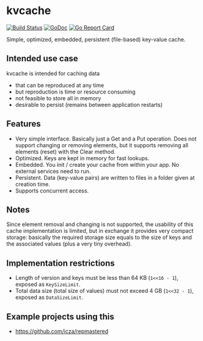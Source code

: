 # kvcache

[![Build Status](https://travis-ci.org/icza/kvcache.svg?branch=master)](https://travis-ci.org/icza/kvcache)
[![GoDoc](https://godoc.org/github.com/icza/kvcache?status.svg)](https://godoc.org/github.com/icza/kvcache)
[![Go Report Card](https://goreportcard.com/badge/github.com/icza/kvcache)](https://goreportcard.com/report/github.com/icza/kvcache)

Simple, optimized, embedded, persistent (file-based) key-value cache.

## Intended use case

kvcache is intended for caching data

- that can be reproduced at any time
- but reproduction is time or resource consuming
- not feasible to store all in memory
- desirable to persist (remains between application restarts)

## Features

- Very simple interface. Basically just a Get and a Put operation. Does not support
changing or removing elements, but it supports removing all elements (reset)
with the Clear method.
- Optimized. Keys are kept in memory for fast lookups.
- Embedded. You init / create your cache from within your app. No external services
need to run.
- Persistent. Data (key-value pairs) are written to files in a folder given at
creation time.
- Supports concurrent access.

## Notes

Since element removal and changing is not supported, the usability of this cache
implementation is limited, but in exchange it provides very compact storage:
basically the required storage size equals to the size of keys and the associated values
(plus a very tiny overhead).

## Implementation restrictions

- Length of version and keys must be less than 64 KB (`1<<16 - 1`),
exposed as `KeySizeLimit`.
- Total data size (total size of values) must not exceed 4 GB (`1<<32 - 1`),
exposed as `DataSizeLimit`.

## Example projects using this

- https://github.com/icza/repmastered
